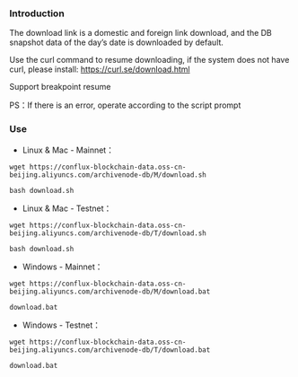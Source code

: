 ### Introduction
The download link is a domestic and foreign link download, and the DB snapshot data of the day’s date is downloaded by default.

Use the curl command to resume downloading, if the system does not have curl, please install: https://curl.se/download.html

Support breakpoint resume

PS：If there is an error, operate according to the script prompt  

### Use
- Linux & Mac - Mainnet：  
```
wget https://conflux-blockchain-data.oss-cn-beijing.aliyuncs.com/archivenode-db/M/download.sh      
```
```
bash download.sh  
```

- Linux & Mac - Testnet：  
```
wget https://conflux-blockchain-data.oss-cn-beijing.aliyuncs.com/archivenode-db/T/download.sh  
```
```
bash download.sh  
```

- Windows - Mainnet：  
```
wget https://conflux-blockchain-data.oss-cn-beijing.aliyuncs.com/archivenode-db/M/download.bat    
```
```
download.bat  
```

- Windows - Testnet：  
```
wget https://conflux-blockchain-data.oss-cn-beijing.aliyuncs.com/archivenode-db/T/download.bat  
```
```
download.bat  
```
